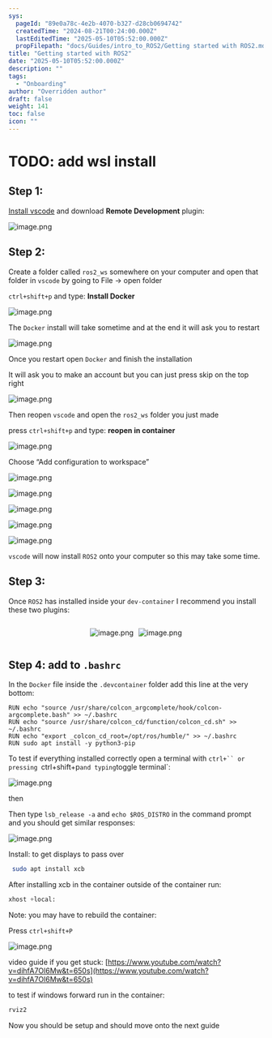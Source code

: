 ```yaml
---
sys:
  pageId: "89e0a78c-4e2b-4070-b327-d28cb0694742"
  createdTime: "2024-08-21T00:24:00.000Z"
  lastEditedTime: "2025-05-10T05:52:00.000Z"
  propFilepath: "docs/Guides/intro_to_ROS2/Getting started with ROS2.md"
title: "Getting started with ROS2"
date: "2025-05-10T05:52:00.000Z"
description: ""
tags:
  - "Onboarding"
author: "Overridden author"
draft: false
weight: 141
toc: false
icon: ""
---
```


# TODO: add wsl install

## Step 1:

[Install vscode](https://code.visualstudio.com/download) and download **Remote Development** plugin:

![image.png](https://prod-files-secure.s3.us-west-2.amazonaws.com/d518164a-d88e-44d1-a4ee-3adb3bd8bce0/efb52993-1881-4a40-b95e-6f020334f022/image.png?X-Amz-Algorithm=AWS4-HMAC-SHA256&X-Amz-Content-Sha256=UNSIGNED-PAYLOAD&X-Amz-Credential=ASIAZI2LB466SGEAB3UM%2F20250715%2Fus-west-2%2Fs3%2Faws4_request&X-Amz-Date=20250715T051537Z&X-Amz-Expires=3600&X-Amz-Security-Token=IQoJb3JpZ2luX2VjECQaCXVzLXdlc3QtMiJGMEQCICuuNjEcR4AO29tRFzDJ%2BByYUCX6MAeA70TYFiEPrBWoAiBPbrg3wbdXqxhoqvZYy2xz0v7Fd0rxb4kPt6peMtsIrSr%2FAwg9EAAaDDYzNzQyMzE4MzgwNSIMdeHMkpGmVKVUCn1DKtwD8ngviXrLLP%2BGR1sQlRkN2gf2Ml322u4aD7iynhfXY5IgGY24fv1D4q2sGOgyjjBVZXRAoNYvePfWkxEvMiUs8qvoLVlOg892CxSCO%2BIH5wqkpGJtvJdNnApMojNcxEVDHYyqNXaGuR%2Fna9JQqlENuf0PUsJ%2BC6BbfQyvtCEjnVwNqQHuI1nnJhXNdVEMxSxPPq3ALRMgb6AJwjWyy9nG0q61%2Bc6cbVlT7B%2BVIkA6JJY8eCH9m09l5Tj9Pp98SOy8A92EYjVzE5o2So8JdjTXXwnS9rmuk0cfBhByyWcnQAg4ZFBxJ73h9Ahj9pjmsxzbsSpcbACzWVOkGqD8I0cU6wiBp0wi59SJNDU4imi2zff7WpQqZ%2F9GTH2oFtckwI5pNCHcrvRjWXwjyXOrFv57A%2F%2FbJPsJ7VbAjCeJVO%2FU3ZeT5%2BsBHbCT%2B77sYvBQc%2BuJavNzj69n3%2FsDnDiZ9P%2FvPQ3P6aCcaDfVKo56Qr4q1cTrlBORqYIbnqYxCUffzo0isED4IZe2HvTUUcMHhPls%2BSU9weOp1%2BEXTq8qGFHYMeUChxgcRd10NAPIY5DzKaefgNidC0hhc8OSm5taOW51w3Ye7oTgM1NMT6JTBpsvSJAOzXDg%2FlJVsr99nLkw5KrXwwY6pgGih%2BusWvYb1xg89YC9yoluQPVPDmDMGrB64jcLRI3BWG6esxFAXcwmUHD7ijs7NN8NHF87A6IUlnCOaxzGmQZ75x0wmpvy6ZkcTsTtumvScxKLt8YdJdFsaqjfCfwh9Nq4XUZN3o6PaOn4lRsESsVBYgDsFJSeDz0VFW%2Fe3X99cfWWv0D8Bgub%2B33gX0iF5902JXVMyXriZcS5Z0TkI2R5x5sj%2BLOY&X-Amz-Signature=a0725034752c3d7580131e17a4f3407e3b63a9c1358b3867ee1b012c381881f1&X-Amz-SignedHeaders=host&x-amz-checksum-mode=ENABLED&x-id=GetObject)

## Step 2:

Create a folder called `ros2_ws` somewhere on your computer and open that folder in `vscode` by going to File → open folder 

`ctrl+shift+p` and type: **Install Docker**

![image.png](https://prod-files-secure.s3.us-west-2.amazonaws.com/d518164a-d88e-44d1-a4ee-3adb3bd8bce0/2269dc0e-1cd5-47ff-bceb-c04ad9b2eab0/image.png?X-Amz-Algorithm=AWS4-HMAC-SHA256&X-Amz-Content-Sha256=UNSIGNED-PAYLOAD&X-Amz-Credential=ASIAZI2LB466SGEAB3UM%2F20250715%2Fus-west-2%2Fs3%2Faws4_request&X-Amz-Date=20250715T051537Z&X-Amz-Expires=3600&X-Amz-Security-Token=IQoJb3JpZ2luX2VjECQaCXVzLXdlc3QtMiJGMEQCICuuNjEcR4AO29tRFzDJ%2BByYUCX6MAeA70TYFiEPrBWoAiBPbrg3wbdXqxhoqvZYy2xz0v7Fd0rxb4kPt6peMtsIrSr%2FAwg9EAAaDDYzNzQyMzE4MzgwNSIMdeHMkpGmVKVUCn1DKtwD8ngviXrLLP%2BGR1sQlRkN2gf2Ml322u4aD7iynhfXY5IgGY24fv1D4q2sGOgyjjBVZXRAoNYvePfWkxEvMiUs8qvoLVlOg892CxSCO%2BIH5wqkpGJtvJdNnApMojNcxEVDHYyqNXaGuR%2Fna9JQqlENuf0PUsJ%2BC6BbfQyvtCEjnVwNqQHuI1nnJhXNdVEMxSxPPq3ALRMgb6AJwjWyy9nG0q61%2Bc6cbVlT7B%2BVIkA6JJY8eCH9m09l5Tj9Pp98SOy8A92EYjVzE5o2So8JdjTXXwnS9rmuk0cfBhByyWcnQAg4ZFBxJ73h9Ahj9pjmsxzbsSpcbACzWVOkGqD8I0cU6wiBp0wi59SJNDU4imi2zff7WpQqZ%2F9GTH2oFtckwI5pNCHcrvRjWXwjyXOrFv57A%2F%2FbJPsJ7VbAjCeJVO%2FU3ZeT5%2BsBHbCT%2B77sYvBQc%2BuJavNzj69n3%2FsDnDiZ9P%2FvPQ3P6aCcaDfVKo56Qr4q1cTrlBORqYIbnqYxCUffzo0isED4IZe2HvTUUcMHhPls%2BSU9weOp1%2BEXTq8qGFHYMeUChxgcRd10NAPIY5DzKaefgNidC0hhc8OSm5taOW51w3Ye7oTgM1NMT6JTBpsvSJAOzXDg%2FlJVsr99nLkw5KrXwwY6pgGih%2BusWvYb1xg89YC9yoluQPVPDmDMGrB64jcLRI3BWG6esxFAXcwmUHD7ijs7NN8NHF87A6IUlnCOaxzGmQZ75x0wmpvy6ZkcTsTtumvScxKLt8YdJdFsaqjfCfwh9Nq4XUZN3o6PaOn4lRsESsVBYgDsFJSeDz0VFW%2Fe3X99cfWWv0D8Bgub%2B33gX0iF5902JXVMyXriZcS5Z0TkI2R5x5sj%2BLOY&X-Amz-Signature=6357486d3c816e3d1b4490c5af8cf1e734df4793cad49a59a288ce9efc17e750&X-Amz-SignedHeaders=host&x-amz-checksum-mode=ENABLED&x-id=GetObject)

The `Docker` install will take sometime and at the end it will ask you to restart

![image.png](https://prod-files-secure.s3.us-west-2.amazonaws.com/d518164a-d88e-44d1-a4ee-3adb3bd8bce0/ed233f78-be33-4b1f-b89c-9c346c0e961e/image.png?X-Amz-Algorithm=AWS4-HMAC-SHA256&X-Amz-Content-Sha256=UNSIGNED-PAYLOAD&X-Amz-Credential=ASIAZI2LB466SGEAB3UM%2F20250715%2Fus-west-2%2Fs3%2Faws4_request&X-Amz-Date=20250715T051537Z&X-Amz-Expires=3600&X-Amz-Security-Token=IQoJb3JpZ2luX2VjECQaCXVzLXdlc3QtMiJGMEQCICuuNjEcR4AO29tRFzDJ%2BByYUCX6MAeA70TYFiEPrBWoAiBPbrg3wbdXqxhoqvZYy2xz0v7Fd0rxb4kPt6peMtsIrSr%2FAwg9EAAaDDYzNzQyMzE4MzgwNSIMdeHMkpGmVKVUCn1DKtwD8ngviXrLLP%2BGR1sQlRkN2gf2Ml322u4aD7iynhfXY5IgGY24fv1D4q2sGOgyjjBVZXRAoNYvePfWkxEvMiUs8qvoLVlOg892CxSCO%2BIH5wqkpGJtvJdNnApMojNcxEVDHYyqNXaGuR%2Fna9JQqlENuf0PUsJ%2BC6BbfQyvtCEjnVwNqQHuI1nnJhXNdVEMxSxPPq3ALRMgb6AJwjWyy9nG0q61%2Bc6cbVlT7B%2BVIkA6JJY8eCH9m09l5Tj9Pp98SOy8A92EYjVzE5o2So8JdjTXXwnS9rmuk0cfBhByyWcnQAg4ZFBxJ73h9Ahj9pjmsxzbsSpcbACzWVOkGqD8I0cU6wiBp0wi59SJNDU4imi2zff7WpQqZ%2F9GTH2oFtckwI5pNCHcrvRjWXwjyXOrFv57A%2F%2FbJPsJ7VbAjCeJVO%2FU3ZeT5%2BsBHbCT%2B77sYvBQc%2BuJavNzj69n3%2FsDnDiZ9P%2FvPQ3P6aCcaDfVKo56Qr4q1cTrlBORqYIbnqYxCUffzo0isED4IZe2HvTUUcMHhPls%2BSU9weOp1%2BEXTq8qGFHYMeUChxgcRd10NAPIY5DzKaefgNidC0hhc8OSm5taOW51w3Ye7oTgM1NMT6JTBpsvSJAOzXDg%2FlJVsr99nLkw5KrXwwY6pgGih%2BusWvYb1xg89YC9yoluQPVPDmDMGrB64jcLRI3BWG6esxFAXcwmUHD7ijs7NN8NHF87A6IUlnCOaxzGmQZ75x0wmpvy6ZkcTsTtumvScxKLt8YdJdFsaqjfCfwh9Nq4XUZN3o6PaOn4lRsESsVBYgDsFJSeDz0VFW%2Fe3X99cfWWv0D8Bgub%2B33gX0iF5902JXVMyXriZcS5Z0TkI2R5x5sj%2BLOY&X-Amz-Signature=52dccf2b25fe5446d874dde67887475e23f4f60e313943d43f10b36e85a4857e&X-Amz-SignedHeaders=host&x-amz-checksum-mode=ENABLED&x-id=GetObject)

Once you restart open `Docker` and finish the installation

It will ask you to make an account but you can just press skip on the top right

![image.png](https://prod-files-secure.s3.us-west-2.amazonaws.com/d518164a-d88e-44d1-a4ee-3adb3bd8bce0/21010ad9-1659-4fd9-9f59-9932a09b2a3d/image.png?X-Amz-Algorithm=AWS4-HMAC-SHA256&X-Amz-Content-Sha256=UNSIGNED-PAYLOAD&X-Amz-Credential=ASIAZI2LB466SGEAB3UM%2F20250715%2Fus-west-2%2Fs3%2Faws4_request&X-Amz-Date=20250715T051537Z&X-Amz-Expires=3600&X-Amz-Security-Token=IQoJb3JpZ2luX2VjECQaCXVzLXdlc3QtMiJGMEQCICuuNjEcR4AO29tRFzDJ%2BByYUCX6MAeA70TYFiEPrBWoAiBPbrg3wbdXqxhoqvZYy2xz0v7Fd0rxb4kPt6peMtsIrSr%2FAwg9EAAaDDYzNzQyMzE4MzgwNSIMdeHMkpGmVKVUCn1DKtwD8ngviXrLLP%2BGR1sQlRkN2gf2Ml322u4aD7iynhfXY5IgGY24fv1D4q2sGOgyjjBVZXRAoNYvePfWkxEvMiUs8qvoLVlOg892CxSCO%2BIH5wqkpGJtvJdNnApMojNcxEVDHYyqNXaGuR%2Fna9JQqlENuf0PUsJ%2BC6BbfQyvtCEjnVwNqQHuI1nnJhXNdVEMxSxPPq3ALRMgb6AJwjWyy9nG0q61%2Bc6cbVlT7B%2BVIkA6JJY8eCH9m09l5Tj9Pp98SOy8A92EYjVzE5o2So8JdjTXXwnS9rmuk0cfBhByyWcnQAg4ZFBxJ73h9Ahj9pjmsxzbsSpcbACzWVOkGqD8I0cU6wiBp0wi59SJNDU4imi2zff7WpQqZ%2F9GTH2oFtckwI5pNCHcrvRjWXwjyXOrFv57A%2F%2FbJPsJ7VbAjCeJVO%2FU3ZeT5%2BsBHbCT%2B77sYvBQc%2BuJavNzj69n3%2FsDnDiZ9P%2FvPQ3P6aCcaDfVKo56Qr4q1cTrlBORqYIbnqYxCUffzo0isED4IZe2HvTUUcMHhPls%2BSU9weOp1%2BEXTq8qGFHYMeUChxgcRd10NAPIY5DzKaefgNidC0hhc8OSm5taOW51w3Ye7oTgM1NMT6JTBpsvSJAOzXDg%2FlJVsr99nLkw5KrXwwY6pgGih%2BusWvYb1xg89YC9yoluQPVPDmDMGrB64jcLRI3BWG6esxFAXcwmUHD7ijs7NN8NHF87A6IUlnCOaxzGmQZ75x0wmpvy6ZkcTsTtumvScxKLt8YdJdFsaqjfCfwh9Nq4XUZN3o6PaOn4lRsESsVBYgDsFJSeDz0VFW%2Fe3X99cfWWv0D8Bgub%2B33gX0iF5902JXVMyXriZcS5Z0TkI2R5x5sj%2BLOY&X-Amz-Signature=1a96f8a2a0ee8a5a6ef4f68c7c2714d7c5cf899c4eedece26aa553dc20cdc0e5&X-Amz-SignedHeaders=host&x-amz-checksum-mode=ENABLED&x-id=GetObject)

Then reopen `vscode` and open the `ros2_ws` folder you just made

press `ctrl+shift+p` and type: **reopen in container**

![image.png](https://prod-files-secure.s3.us-west-2.amazonaws.com/d518164a-d88e-44d1-a4ee-3adb3bd8bce0/4e93b8c2-41ad-488c-8095-c74205196118/image.png?X-Amz-Algorithm=AWS4-HMAC-SHA256&X-Amz-Content-Sha256=UNSIGNED-PAYLOAD&X-Amz-Credential=ASIAZI2LB466SGEAB3UM%2F20250715%2Fus-west-2%2Fs3%2Faws4_request&X-Amz-Date=20250715T051537Z&X-Amz-Expires=3600&X-Amz-Security-Token=IQoJb3JpZ2luX2VjECQaCXVzLXdlc3QtMiJGMEQCICuuNjEcR4AO29tRFzDJ%2BByYUCX6MAeA70TYFiEPrBWoAiBPbrg3wbdXqxhoqvZYy2xz0v7Fd0rxb4kPt6peMtsIrSr%2FAwg9EAAaDDYzNzQyMzE4MzgwNSIMdeHMkpGmVKVUCn1DKtwD8ngviXrLLP%2BGR1sQlRkN2gf2Ml322u4aD7iynhfXY5IgGY24fv1D4q2sGOgyjjBVZXRAoNYvePfWkxEvMiUs8qvoLVlOg892CxSCO%2BIH5wqkpGJtvJdNnApMojNcxEVDHYyqNXaGuR%2Fna9JQqlENuf0PUsJ%2BC6BbfQyvtCEjnVwNqQHuI1nnJhXNdVEMxSxPPq3ALRMgb6AJwjWyy9nG0q61%2Bc6cbVlT7B%2BVIkA6JJY8eCH9m09l5Tj9Pp98SOy8A92EYjVzE5o2So8JdjTXXwnS9rmuk0cfBhByyWcnQAg4ZFBxJ73h9Ahj9pjmsxzbsSpcbACzWVOkGqD8I0cU6wiBp0wi59SJNDU4imi2zff7WpQqZ%2F9GTH2oFtckwI5pNCHcrvRjWXwjyXOrFv57A%2F%2FbJPsJ7VbAjCeJVO%2FU3ZeT5%2BsBHbCT%2B77sYvBQc%2BuJavNzj69n3%2FsDnDiZ9P%2FvPQ3P6aCcaDfVKo56Qr4q1cTrlBORqYIbnqYxCUffzo0isED4IZe2HvTUUcMHhPls%2BSU9weOp1%2BEXTq8qGFHYMeUChxgcRd10NAPIY5DzKaefgNidC0hhc8OSm5taOW51w3Ye7oTgM1NMT6JTBpsvSJAOzXDg%2FlJVsr99nLkw5KrXwwY6pgGih%2BusWvYb1xg89YC9yoluQPVPDmDMGrB64jcLRI3BWG6esxFAXcwmUHD7ijs7NN8NHF87A6IUlnCOaxzGmQZ75x0wmpvy6ZkcTsTtumvScxKLt8YdJdFsaqjfCfwh9Nq4XUZN3o6PaOn4lRsESsVBYgDsFJSeDz0VFW%2Fe3X99cfWWv0D8Bgub%2B33gX0iF5902JXVMyXriZcS5Z0TkI2R5x5sj%2BLOY&X-Amz-Signature=00cb98a17c1bae2a6d8ed791f09b364dd6bb21ab9ca21f1d60ed1256a8bf09ef&X-Amz-SignedHeaders=host&x-amz-checksum-mode=ENABLED&x-id=GetObject)

Choose “Add configuration to workspace”

![image.png](https://prod-files-secure.s3.us-west-2.amazonaws.com/d518164a-d88e-44d1-a4ee-3adb3bd8bce0/9560b282-5060-4989-ba37-97e7b2c22476/image.png?X-Amz-Algorithm=AWS4-HMAC-SHA256&X-Amz-Content-Sha256=UNSIGNED-PAYLOAD&X-Amz-Credential=ASIAZI2LB466SGEAB3UM%2F20250715%2Fus-west-2%2Fs3%2Faws4_request&X-Amz-Date=20250715T051537Z&X-Amz-Expires=3600&X-Amz-Security-Token=IQoJb3JpZ2luX2VjECQaCXVzLXdlc3QtMiJGMEQCICuuNjEcR4AO29tRFzDJ%2BByYUCX6MAeA70TYFiEPrBWoAiBPbrg3wbdXqxhoqvZYy2xz0v7Fd0rxb4kPt6peMtsIrSr%2FAwg9EAAaDDYzNzQyMzE4MzgwNSIMdeHMkpGmVKVUCn1DKtwD8ngviXrLLP%2BGR1sQlRkN2gf2Ml322u4aD7iynhfXY5IgGY24fv1D4q2sGOgyjjBVZXRAoNYvePfWkxEvMiUs8qvoLVlOg892CxSCO%2BIH5wqkpGJtvJdNnApMojNcxEVDHYyqNXaGuR%2Fna9JQqlENuf0PUsJ%2BC6BbfQyvtCEjnVwNqQHuI1nnJhXNdVEMxSxPPq3ALRMgb6AJwjWyy9nG0q61%2Bc6cbVlT7B%2BVIkA6JJY8eCH9m09l5Tj9Pp98SOy8A92EYjVzE5o2So8JdjTXXwnS9rmuk0cfBhByyWcnQAg4ZFBxJ73h9Ahj9pjmsxzbsSpcbACzWVOkGqD8I0cU6wiBp0wi59SJNDU4imi2zff7WpQqZ%2F9GTH2oFtckwI5pNCHcrvRjWXwjyXOrFv57A%2F%2FbJPsJ7VbAjCeJVO%2FU3ZeT5%2BsBHbCT%2B77sYvBQc%2BuJavNzj69n3%2FsDnDiZ9P%2FvPQ3P6aCcaDfVKo56Qr4q1cTrlBORqYIbnqYxCUffzo0isED4IZe2HvTUUcMHhPls%2BSU9weOp1%2BEXTq8qGFHYMeUChxgcRd10NAPIY5DzKaefgNidC0hhc8OSm5taOW51w3Ye7oTgM1NMT6JTBpsvSJAOzXDg%2FlJVsr99nLkw5KrXwwY6pgGih%2BusWvYb1xg89YC9yoluQPVPDmDMGrB64jcLRI3BWG6esxFAXcwmUHD7ijs7NN8NHF87A6IUlnCOaxzGmQZ75x0wmpvy6ZkcTsTtumvScxKLt8YdJdFsaqjfCfwh9Nq4XUZN3o6PaOn4lRsESsVBYgDsFJSeDz0VFW%2Fe3X99cfWWv0D8Bgub%2B33gX0iF5902JXVMyXriZcS5Z0TkI2R5x5sj%2BLOY&X-Amz-Signature=d13f9f3872d390a5d39923b9cbff1f94eb90a188544fe470ef6a061ce6e7d655&X-Amz-SignedHeaders=host&x-amz-checksum-mode=ENABLED&x-id=GetObject)

![image.png](https://prod-files-secure.s3.us-west-2.amazonaws.com/d518164a-d88e-44d1-a4ee-3adb3bd8bce0/2ee63f81-886b-48e8-a553-dc6e5eac99e4/image.png?X-Amz-Algorithm=AWS4-HMAC-SHA256&X-Amz-Content-Sha256=UNSIGNED-PAYLOAD&X-Amz-Credential=ASIAZI2LB466SGEAB3UM%2F20250715%2Fus-west-2%2Fs3%2Faws4_request&X-Amz-Date=20250715T051537Z&X-Amz-Expires=3600&X-Amz-Security-Token=IQoJb3JpZ2luX2VjECQaCXVzLXdlc3QtMiJGMEQCICuuNjEcR4AO29tRFzDJ%2BByYUCX6MAeA70TYFiEPrBWoAiBPbrg3wbdXqxhoqvZYy2xz0v7Fd0rxb4kPt6peMtsIrSr%2FAwg9EAAaDDYzNzQyMzE4MzgwNSIMdeHMkpGmVKVUCn1DKtwD8ngviXrLLP%2BGR1sQlRkN2gf2Ml322u4aD7iynhfXY5IgGY24fv1D4q2sGOgyjjBVZXRAoNYvePfWkxEvMiUs8qvoLVlOg892CxSCO%2BIH5wqkpGJtvJdNnApMojNcxEVDHYyqNXaGuR%2Fna9JQqlENuf0PUsJ%2BC6BbfQyvtCEjnVwNqQHuI1nnJhXNdVEMxSxPPq3ALRMgb6AJwjWyy9nG0q61%2Bc6cbVlT7B%2BVIkA6JJY8eCH9m09l5Tj9Pp98SOy8A92EYjVzE5o2So8JdjTXXwnS9rmuk0cfBhByyWcnQAg4ZFBxJ73h9Ahj9pjmsxzbsSpcbACzWVOkGqD8I0cU6wiBp0wi59SJNDU4imi2zff7WpQqZ%2F9GTH2oFtckwI5pNCHcrvRjWXwjyXOrFv57A%2F%2FbJPsJ7VbAjCeJVO%2FU3ZeT5%2BsBHbCT%2B77sYvBQc%2BuJavNzj69n3%2FsDnDiZ9P%2FvPQ3P6aCcaDfVKo56Qr4q1cTrlBORqYIbnqYxCUffzo0isED4IZe2HvTUUcMHhPls%2BSU9weOp1%2BEXTq8qGFHYMeUChxgcRd10NAPIY5DzKaefgNidC0hhc8OSm5taOW51w3Ye7oTgM1NMT6JTBpsvSJAOzXDg%2FlJVsr99nLkw5KrXwwY6pgGih%2BusWvYb1xg89YC9yoluQPVPDmDMGrB64jcLRI3BWG6esxFAXcwmUHD7ijs7NN8NHF87A6IUlnCOaxzGmQZ75x0wmpvy6ZkcTsTtumvScxKLt8YdJdFsaqjfCfwh9Nq4XUZN3o6PaOn4lRsESsVBYgDsFJSeDz0VFW%2Fe3X99cfWWv0D8Bgub%2B33gX0iF5902JXVMyXriZcS5Z0TkI2R5x5sj%2BLOY&X-Amz-Signature=263767e4e7e28bb4822a3db3157476e492f237c6a5bf8daa20883ee204d6053f&X-Amz-SignedHeaders=host&x-amz-checksum-mode=ENABLED&x-id=GetObject)

![image.png](https://prod-files-secure.s3.us-west-2.amazonaws.com/d518164a-d88e-44d1-a4ee-3adb3bd8bce0/ae1580b2-b048-407e-aed9-b584224a7a04/image.png?X-Amz-Algorithm=AWS4-HMAC-SHA256&X-Amz-Content-Sha256=UNSIGNED-PAYLOAD&X-Amz-Credential=ASIAZI2LB466SGEAB3UM%2F20250715%2Fus-west-2%2Fs3%2Faws4_request&X-Amz-Date=20250715T051537Z&X-Amz-Expires=3600&X-Amz-Security-Token=IQoJb3JpZ2luX2VjECQaCXVzLXdlc3QtMiJGMEQCICuuNjEcR4AO29tRFzDJ%2BByYUCX6MAeA70TYFiEPrBWoAiBPbrg3wbdXqxhoqvZYy2xz0v7Fd0rxb4kPt6peMtsIrSr%2FAwg9EAAaDDYzNzQyMzE4MzgwNSIMdeHMkpGmVKVUCn1DKtwD8ngviXrLLP%2BGR1sQlRkN2gf2Ml322u4aD7iynhfXY5IgGY24fv1D4q2sGOgyjjBVZXRAoNYvePfWkxEvMiUs8qvoLVlOg892CxSCO%2BIH5wqkpGJtvJdNnApMojNcxEVDHYyqNXaGuR%2Fna9JQqlENuf0PUsJ%2BC6BbfQyvtCEjnVwNqQHuI1nnJhXNdVEMxSxPPq3ALRMgb6AJwjWyy9nG0q61%2Bc6cbVlT7B%2BVIkA6JJY8eCH9m09l5Tj9Pp98SOy8A92EYjVzE5o2So8JdjTXXwnS9rmuk0cfBhByyWcnQAg4ZFBxJ73h9Ahj9pjmsxzbsSpcbACzWVOkGqD8I0cU6wiBp0wi59SJNDU4imi2zff7WpQqZ%2F9GTH2oFtckwI5pNCHcrvRjWXwjyXOrFv57A%2F%2FbJPsJ7VbAjCeJVO%2FU3ZeT5%2BsBHbCT%2B77sYvBQc%2BuJavNzj69n3%2FsDnDiZ9P%2FvPQ3P6aCcaDfVKo56Qr4q1cTrlBORqYIbnqYxCUffzo0isED4IZe2HvTUUcMHhPls%2BSU9weOp1%2BEXTq8qGFHYMeUChxgcRd10NAPIY5DzKaefgNidC0hhc8OSm5taOW51w3Ye7oTgM1NMT6JTBpsvSJAOzXDg%2FlJVsr99nLkw5KrXwwY6pgGih%2BusWvYb1xg89YC9yoluQPVPDmDMGrB64jcLRI3BWG6esxFAXcwmUHD7ijs7NN8NHF87A6IUlnCOaxzGmQZ75x0wmpvy6ZkcTsTtumvScxKLt8YdJdFsaqjfCfwh9Nq4XUZN3o6PaOn4lRsESsVBYgDsFJSeDz0VFW%2Fe3X99cfWWv0D8Bgub%2B33gX0iF5902JXVMyXriZcS5Z0TkI2R5x5sj%2BLOY&X-Amz-Signature=8a789d7f307925825a80f1083ffa9ceaf87e9105a5d5c16863b5171dd37c76fe&X-Amz-SignedHeaders=host&x-amz-checksum-mode=ENABLED&x-id=GetObject)

![image.png](https://prod-files-secure.s3.us-west-2.amazonaws.com/d518164a-d88e-44d1-a4ee-3adb3bd8bce0/53255b28-f75e-430f-b9e3-c0ac8577e42b/image.png?X-Amz-Algorithm=AWS4-HMAC-SHA256&X-Amz-Content-Sha256=UNSIGNED-PAYLOAD&X-Amz-Credential=ASIAZI2LB466SGEAB3UM%2F20250715%2Fus-west-2%2Fs3%2Faws4_request&X-Amz-Date=20250715T051537Z&X-Amz-Expires=3600&X-Amz-Security-Token=IQoJb3JpZ2luX2VjECQaCXVzLXdlc3QtMiJGMEQCICuuNjEcR4AO29tRFzDJ%2BByYUCX6MAeA70TYFiEPrBWoAiBPbrg3wbdXqxhoqvZYy2xz0v7Fd0rxb4kPt6peMtsIrSr%2FAwg9EAAaDDYzNzQyMzE4MzgwNSIMdeHMkpGmVKVUCn1DKtwD8ngviXrLLP%2BGR1sQlRkN2gf2Ml322u4aD7iynhfXY5IgGY24fv1D4q2sGOgyjjBVZXRAoNYvePfWkxEvMiUs8qvoLVlOg892CxSCO%2BIH5wqkpGJtvJdNnApMojNcxEVDHYyqNXaGuR%2Fna9JQqlENuf0PUsJ%2BC6BbfQyvtCEjnVwNqQHuI1nnJhXNdVEMxSxPPq3ALRMgb6AJwjWyy9nG0q61%2Bc6cbVlT7B%2BVIkA6JJY8eCH9m09l5Tj9Pp98SOy8A92EYjVzE5o2So8JdjTXXwnS9rmuk0cfBhByyWcnQAg4ZFBxJ73h9Ahj9pjmsxzbsSpcbACzWVOkGqD8I0cU6wiBp0wi59SJNDU4imi2zff7WpQqZ%2F9GTH2oFtckwI5pNCHcrvRjWXwjyXOrFv57A%2F%2FbJPsJ7VbAjCeJVO%2FU3ZeT5%2BsBHbCT%2B77sYvBQc%2BuJavNzj69n3%2FsDnDiZ9P%2FvPQ3P6aCcaDfVKo56Qr4q1cTrlBORqYIbnqYxCUffzo0isED4IZe2HvTUUcMHhPls%2BSU9weOp1%2BEXTq8qGFHYMeUChxgcRd10NAPIY5DzKaefgNidC0hhc8OSm5taOW51w3Ye7oTgM1NMT6JTBpsvSJAOzXDg%2FlJVsr99nLkw5KrXwwY6pgGih%2BusWvYb1xg89YC9yoluQPVPDmDMGrB64jcLRI3BWG6esxFAXcwmUHD7ijs7NN8NHF87A6IUlnCOaxzGmQZ75x0wmpvy6ZkcTsTtumvScxKLt8YdJdFsaqjfCfwh9Nq4XUZN3o6PaOn4lRsESsVBYgDsFJSeDz0VFW%2Fe3X99cfWWv0D8Bgub%2B33gX0iF5902JXVMyXriZcS5Z0TkI2R5x5sj%2BLOY&X-Amz-Signature=947e363258c8bfc2b1d1e515bbee66edbebfa15cf960dc1fc2d62473d965611a&X-Amz-SignedHeaders=host&x-amz-checksum-mode=ENABLED&x-id=GetObject)

![image.png](https://prod-files-secure.s3.us-west-2.amazonaws.com/d518164a-d88e-44d1-a4ee-3adb3bd8bce0/7c562767-5af9-4ffb-97d1-327bcdf4ee00/image.png?X-Amz-Algorithm=AWS4-HMAC-SHA256&X-Amz-Content-Sha256=UNSIGNED-PAYLOAD&X-Amz-Credential=ASIAZI2LB466SGEAB3UM%2F20250715%2Fus-west-2%2Fs3%2Faws4_request&X-Amz-Date=20250715T051537Z&X-Amz-Expires=3600&X-Amz-Security-Token=IQoJb3JpZ2luX2VjECQaCXVzLXdlc3QtMiJGMEQCICuuNjEcR4AO29tRFzDJ%2BByYUCX6MAeA70TYFiEPrBWoAiBPbrg3wbdXqxhoqvZYy2xz0v7Fd0rxb4kPt6peMtsIrSr%2FAwg9EAAaDDYzNzQyMzE4MzgwNSIMdeHMkpGmVKVUCn1DKtwD8ngviXrLLP%2BGR1sQlRkN2gf2Ml322u4aD7iynhfXY5IgGY24fv1D4q2sGOgyjjBVZXRAoNYvePfWkxEvMiUs8qvoLVlOg892CxSCO%2BIH5wqkpGJtvJdNnApMojNcxEVDHYyqNXaGuR%2Fna9JQqlENuf0PUsJ%2BC6BbfQyvtCEjnVwNqQHuI1nnJhXNdVEMxSxPPq3ALRMgb6AJwjWyy9nG0q61%2Bc6cbVlT7B%2BVIkA6JJY8eCH9m09l5Tj9Pp98SOy8A92EYjVzE5o2So8JdjTXXwnS9rmuk0cfBhByyWcnQAg4ZFBxJ73h9Ahj9pjmsxzbsSpcbACzWVOkGqD8I0cU6wiBp0wi59SJNDU4imi2zff7WpQqZ%2F9GTH2oFtckwI5pNCHcrvRjWXwjyXOrFv57A%2F%2FbJPsJ7VbAjCeJVO%2FU3ZeT5%2BsBHbCT%2B77sYvBQc%2BuJavNzj69n3%2FsDnDiZ9P%2FvPQ3P6aCcaDfVKo56Qr4q1cTrlBORqYIbnqYxCUffzo0isED4IZe2HvTUUcMHhPls%2BSU9weOp1%2BEXTq8qGFHYMeUChxgcRd10NAPIY5DzKaefgNidC0hhc8OSm5taOW51w3Ye7oTgM1NMT6JTBpsvSJAOzXDg%2FlJVsr99nLkw5KrXwwY6pgGih%2BusWvYb1xg89YC9yoluQPVPDmDMGrB64jcLRI3BWG6esxFAXcwmUHD7ijs7NN8NHF87A6IUlnCOaxzGmQZ75x0wmpvy6ZkcTsTtumvScxKLt8YdJdFsaqjfCfwh9Nq4XUZN3o6PaOn4lRsESsVBYgDsFJSeDz0VFW%2Fe3X99cfWWv0D8Bgub%2B33gX0iF5902JXVMyXriZcS5Z0TkI2R5x5sj%2BLOY&X-Amz-Signature=e778d43b7fbbd9bb7a8bb7eda8d41b1d0304a775e495acdd0e16a33b5d19da7b&X-Amz-SignedHeaders=host&x-amz-checksum-mode=ENABLED&x-id=GetObject)

`vscode` will now install `ROS2` onto your computer so this may take some time.

## Step 3:

Once `ROS2` has installed inside your `dev-container` I recommend you install these two plugins:

<div style="display: flex;flex-direction: row; column-gap:10px; max-width: 630px;justify-content: center;">
<div>

![image.png](https://prod-files-secure.s3.us-west-2.amazonaws.com/d518164a-d88e-44d1-a4ee-3adb3bd8bce0/3fc3d550-5a54-4ba1-ba6b-faa01cdb7369/image.png?X-Amz-Algorithm=AWS4-HMAC-SHA256&X-Amz-Content-Sha256=UNSIGNED-PAYLOAD&X-Amz-Credential=ASIAZI2LB4662ZQQEFQS%2F20250715%2Fus-west-2%2Fs3%2Faws4_request&X-Amz-Date=20250715T051539Z&X-Amz-Expires=3600&X-Amz-Security-Token=IQoJb3JpZ2luX2VjECQaCXVzLXdlc3QtMiJGMEQCICGYLpeXcRohvHYts0Jz5qoN73HA2BFJJHkRf4ZlX6KsAiBeAEgyoKcbnyMmBdJ59ZUcvR8GYTRIXfh13mp0wZx7fCr%2FAwg9EAAaDDYzNzQyMzE4MzgwNSIMhQhBFTJRlCi%2F3RJEKtwD7MlfcCUn%2B%2BLiUAQ5uJ%2BkEnOl0ZKSbIiXQca53o084x7zwuPIr4ZYzANqdjxaNyrAnbBIgGiCLxwhGTH5ZjzVPS6rQziCfW43NCjPQT22BytCbo6HsrTAeS%2FbK3FTlIsghylmGJzIxkXZ2ucz4ccdx0fT2B6tQ0mPZ0YlvHxQycSu3Ggrw2R9gia1iXIvVGFY2zRXdYEK0M9lh0WJ7TnJotLcrXlx3vBNSjcrb%2BcK5ZbIvBvH6QnpPSuJDSgtb6J%2F6bDFEvG%2Bxr4s3ZLlniRTs7HUq2DY%2BzgV8WCXCbamkeMkQLYrwkoh2HmmBdieE%2B%2Btm62olVtpoCpZg6MKQEEozaGZD5XYG2b5%2BjGeCbbnVo7txdxaPJGMT5Wqh9dMjKFPavpJeOxerWkbSdfdX57d%2B79%2BkyvSheeOqvIFQo4JQKqvZCGKRVNWqJ%2F0HhOM6HmFm7ZJz2i4ytkFv2LXQs9h2S4SwXQVujmmQXJeztop%2B4DG%2FwyxRpibyAvoyFxM4W01KI0NjkMG57mWyaCwJNI0pQa4FMFGBQja56%2BMT9aht5ghvILgs7aVSlXZRtQFe%2Fmi1Ae%2FT%2BTQZAcRwcCdXNWTKMzDHZyrt4hHM16m1IF8t%2FYEmat2aOWCIB4LVrIw%2BanXwwY6pgG4hrqJ5x8ndJtds05I7WUF%2Bjmuky9RS9HwbDO7bcXT3EkX7FkTg3PMiBh3GSSwhZ5wRXDpelwAj9gjccrXtdyhW3lESAcGOFYQwdSJQSQ%2FNDEqUGwb3aRZEZkYvu3oUQ3lZ2mGNyYJGT8lhvYqXY%2F1EQrPGEcNHS9nxnvxWqPzR0yJzttN%2BeRiD9ntNxUv1oASLSXF6A2A8Y64F3UQRzhNoIZlFv3O&X-Amz-Signature=bd7e9d8b5190697b8fb8f6eedc28703dcb29b356b69922a192a3dab9345953e6&X-Amz-SignedHeaders=host&x-amz-checksum-mode=ENABLED&x-id=GetObject)

</div>
<div>

![image.png](https://prod-files-secure.s3.us-west-2.amazonaws.com/d518164a-d88e-44d1-a4ee-3adb3bd8bce0/d994cc66-13c2-4093-a5a3-f84cf4601a82/image.png?X-Amz-Algorithm=AWS4-HMAC-SHA256&X-Amz-Content-Sha256=UNSIGNED-PAYLOAD&X-Amz-Credential=ASIAZI2LB4663Z5Y26VI%2F20250715%2Fus-west-2%2Fs3%2Faws4_request&X-Amz-Date=20250715T051541Z&X-Amz-Expires=3600&X-Amz-Security-Token=IQoJb3JpZ2luX2VjECQaCXVzLXdlc3QtMiJHMEUCIB9JRZlGkF7x%2FSCLEbNx0PBTJedsU%2Budm%2BPKrvS1HU9nAiEAz%2F7mtFq5X%2Bo3Tw8TZaNcEXBt3CwBBargIYDTF8mVP8oq%2FwMIPRAAGgw2Mzc0MjMxODM4MDUiDOd3rPUM2D6%2BFdZ%2FpCrcA5VGwzYn7bhDmEcuFCEIZ57CSpcbk%2B%2FzwnweqVPzDMw%2FtVEPgovkVPVSbMa8Wvo0QaV3pvI0eVriSSw94QVk7VrSskumnaDpXIU7BSTmQcyMD88K3uGYvPzIM08rXhfsKJ0mu9RpnhoLx0n7ISj1%2FBB5Dla%2BSlwRSGO4oh9b8eqgSs8tLfPk3csuZk7XDy5ewI7zRRwnrdbL0GXNj%2FJKvb2HN3JSc6B2Ui1FyXmyClGU0474LQFGlAbAF5uMe4beClRf%2FYAyXIVCWP2lveDi8jdY6Zt8x1cbcRxYjFfcNt2Jf%2FhIZXgoFIva47gvdxWxs58RZaptPc7X9luD6T9R5ZAEgAKlKVAJB0me94gHu82SpnOEpp%2BQt874U3DrBF5vVKZWP1ru2%2FCkhwIbNvjcM%2BXxgz9OUnnp4B9ilM0FauEnEykt%2B9lkMUFt0OC0vMas0UvhIAVf%2BIUEJzqOAvUvtFhn9i2wxm%2FCQ2eYsZQ2emUSaS0EQFk0sBP6UuRYK0RD5SESFwpUmPrWchGM1JkUPiQIhJg7jX3jBLrMHy%2Fbr2U1VfqypthbE3fs5N%2FdckPZEJSe0%2FUJWnoFLzzCr8SoBsanWdChAiSq8SGN7GSiYGScn%2BGyddDqhiOC266VMP2p18MGOqUB1Tib%2BDj3pHzAOimx290k%2Bvr2bbHANByfn0Sbn3Atn4EXJtjVso4ZRi48u5omZki3xcKVrV6mO182a6yzC5urvNXk1qiFKH%2BhdRf42UKpnMxlfX%2Bsv8rqMxer6srGHlaiVKb0ZE4T5Rv9he1o4%2BGowyflJppvnpBaBUlcKufPs9wFtTxqYRPE8zOU%2FN0rcy4wan%2FgZY8LwxykLEjA%2Bo%2BW6E2h7kUN&X-Amz-Signature=8a48a33192d561fb4c8ca4a187ca16c3840a17ce125ef96842e6044c078650c2&X-Amz-SignedHeaders=host&x-amz-checksum-mode=ENABLED&x-id=GetObject)

</div>
</div>

## Step 4: add to `.bashrc`

In the `Docker` file inside the `.devcontainer` folder add this line at the very bottom: 

```docker
RUN echo "source /usr/share/colcon_argcomplete/hook/colcon-argcomplete.bash" >> ~/.bashrc
RUN echo "source /usr/share/colcon_cd/function/colcon_cd.sh" >> ~/.bashrc
RUN echo "export _colcon_cd_root=/opt/ros/humble/" >> ~/.bashrc
RUN sudo apt install -y python3-pip 
```

To test if everything installed correctly open a terminal with `ctrl+`` or pressing `ctrl+shift+p` and typing `toggle terminal`:

![image.png](https://prod-files-secure.s3.us-west-2.amazonaws.com/d518164a-d88e-44d1-a4ee-3adb3bd8bce0/6a4943d8-b04e-4c02-9a58-775f3384d1a5/image.png?X-Amz-Algorithm=AWS4-HMAC-SHA256&X-Amz-Content-Sha256=UNSIGNED-PAYLOAD&X-Amz-Credential=ASIAZI2LB466SGEAB3UM%2F20250715%2Fus-west-2%2Fs3%2Faws4_request&X-Amz-Date=20250715T051537Z&X-Amz-Expires=3600&X-Amz-Security-Token=IQoJb3JpZ2luX2VjECQaCXVzLXdlc3QtMiJGMEQCICuuNjEcR4AO29tRFzDJ%2BByYUCX6MAeA70TYFiEPrBWoAiBPbrg3wbdXqxhoqvZYy2xz0v7Fd0rxb4kPt6peMtsIrSr%2FAwg9EAAaDDYzNzQyMzE4MzgwNSIMdeHMkpGmVKVUCn1DKtwD8ngviXrLLP%2BGR1sQlRkN2gf2Ml322u4aD7iynhfXY5IgGY24fv1D4q2sGOgyjjBVZXRAoNYvePfWkxEvMiUs8qvoLVlOg892CxSCO%2BIH5wqkpGJtvJdNnApMojNcxEVDHYyqNXaGuR%2Fna9JQqlENuf0PUsJ%2BC6BbfQyvtCEjnVwNqQHuI1nnJhXNdVEMxSxPPq3ALRMgb6AJwjWyy9nG0q61%2Bc6cbVlT7B%2BVIkA6JJY8eCH9m09l5Tj9Pp98SOy8A92EYjVzE5o2So8JdjTXXwnS9rmuk0cfBhByyWcnQAg4ZFBxJ73h9Ahj9pjmsxzbsSpcbACzWVOkGqD8I0cU6wiBp0wi59SJNDU4imi2zff7WpQqZ%2F9GTH2oFtckwI5pNCHcrvRjWXwjyXOrFv57A%2F%2FbJPsJ7VbAjCeJVO%2FU3ZeT5%2BsBHbCT%2B77sYvBQc%2BuJavNzj69n3%2FsDnDiZ9P%2FvPQ3P6aCcaDfVKo56Qr4q1cTrlBORqYIbnqYxCUffzo0isED4IZe2HvTUUcMHhPls%2BSU9weOp1%2BEXTq8qGFHYMeUChxgcRd10NAPIY5DzKaefgNidC0hhc8OSm5taOW51w3Ye7oTgM1NMT6JTBpsvSJAOzXDg%2FlJVsr99nLkw5KrXwwY6pgGih%2BusWvYb1xg89YC9yoluQPVPDmDMGrB64jcLRI3BWG6esxFAXcwmUHD7ijs7NN8NHF87A6IUlnCOaxzGmQZ75x0wmpvy6ZkcTsTtumvScxKLt8YdJdFsaqjfCfwh9Nq4XUZN3o6PaOn4lRsESsVBYgDsFJSeDz0VFW%2Fe3X99cfWWv0D8Bgub%2B33gX0iF5902JXVMyXriZcS5Z0TkI2R5x5sj%2BLOY&X-Amz-Signature=ac8dd69a7faa501ae8ce2e0c63e3b7676e3440ffbedf44c6e61c8d3891913fd5&X-Amz-SignedHeaders=host&x-amz-checksum-mode=ENABLED&x-id=GetObject)

then 

Then type `lsb_release -a` and `echo $ROS_DISTRO` in the command prompt and you should get similar responses:

![image.png](https://prod-files-secure.s3.us-west-2.amazonaws.com/d518164a-d88e-44d1-a4ee-3adb3bd8bce0/3e635dec-a805-4e85-8b9e-d000e5b71a4e/image.png?X-Amz-Algorithm=AWS4-HMAC-SHA256&X-Amz-Content-Sha256=UNSIGNED-PAYLOAD&X-Amz-Credential=ASIAZI2LB466SGEAB3UM%2F20250715%2Fus-west-2%2Fs3%2Faws4_request&X-Amz-Date=20250715T051537Z&X-Amz-Expires=3600&X-Amz-Security-Token=IQoJb3JpZ2luX2VjECQaCXVzLXdlc3QtMiJGMEQCICuuNjEcR4AO29tRFzDJ%2BByYUCX6MAeA70TYFiEPrBWoAiBPbrg3wbdXqxhoqvZYy2xz0v7Fd0rxb4kPt6peMtsIrSr%2FAwg9EAAaDDYzNzQyMzE4MzgwNSIMdeHMkpGmVKVUCn1DKtwD8ngviXrLLP%2BGR1sQlRkN2gf2Ml322u4aD7iynhfXY5IgGY24fv1D4q2sGOgyjjBVZXRAoNYvePfWkxEvMiUs8qvoLVlOg892CxSCO%2BIH5wqkpGJtvJdNnApMojNcxEVDHYyqNXaGuR%2Fna9JQqlENuf0PUsJ%2BC6BbfQyvtCEjnVwNqQHuI1nnJhXNdVEMxSxPPq3ALRMgb6AJwjWyy9nG0q61%2Bc6cbVlT7B%2BVIkA6JJY8eCH9m09l5Tj9Pp98SOy8A92EYjVzE5o2So8JdjTXXwnS9rmuk0cfBhByyWcnQAg4ZFBxJ73h9Ahj9pjmsxzbsSpcbACzWVOkGqD8I0cU6wiBp0wi59SJNDU4imi2zff7WpQqZ%2F9GTH2oFtckwI5pNCHcrvRjWXwjyXOrFv57A%2F%2FbJPsJ7VbAjCeJVO%2FU3ZeT5%2BsBHbCT%2B77sYvBQc%2BuJavNzj69n3%2FsDnDiZ9P%2FvPQ3P6aCcaDfVKo56Qr4q1cTrlBORqYIbnqYxCUffzo0isED4IZe2HvTUUcMHhPls%2BSU9weOp1%2BEXTq8qGFHYMeUChxgcRd10NAPIY5DzKaefgNidC0hhc8OSm5taOW51w3Ye7oTgM1NMT6JTBpsvSJAOzXDg%2FlJVsr99nLkw5KrXwwY6pgGih%2BusWvYb1xg89YC9yoluQPVPDmDMGrB64jcLRI3BWG6esxFAXcwmUHD7ijs7NN8NHF87A6IUlnCOaxzGmQZ75x0wmpvy6ZkcTsTtumvScxKLt8YdJdFsaqjfCfwh9Nq4XUZN3o6PaOn4lRsESsVBYgDsFJSeDz0VFW%2Fe3X99cfWWv0D8Bgub%2B33gX0iF5902JXVMyXriZcS5Z0TkI2R5x5sj%2BLOY&X-Amz-Signature=fb14b3a84849d918f2476adf279bc29d55ae9ecad726acb63064e155cf3b3099&X-Amz-SignedHeaders=host&x-amz-checksum-mode=ENABLED&x-id=GetObject)

Install:  to get displays to pass over

```bash
 sudo apt install xcb
```

After installing xcb in the container outside of the container run:

```python
xhost +local:
```

Note: you may have to rebuild the container:

Press `ctrl+shift+P`

![image.png](https://prod-files-secure.s3.us-west-2.amazonaws.com/d518164a-d88e-44d1-a4ee-3adb3bd8bce0/6c2be660-2618-4c38-9c26-53554f7a0b7b/image.png?X-Amz-Algorithm=AWS4-HMAC-SHA256&X-Amz-Content-Sha256=UNSIGNED-PAYLOAD&X-Amz-Credential=ASIAZI2LB466SGEAB3UM%2F20250715%2Fus-west-2%2Fs3%2Faws4_request&X-Amz-Date=20250715T051537Z&X-Amz-Expires=3600&X-Amz-Security-Token=IQoJb3JpZ2luX2VjECQaCXVzLXdlc3QtMiJGMEQCICuuNjEcR4AO29tRFzDJ%2BByYUCX6MAeA70TYFiEPrBWoAiBPbrg3wbdXqxhoqvZYy2xz0v7Fd0rxb4kPt6peMtsIrSr%2FAwg9EAAaDDYzNzQyMzE4MzgwNSIMdeHMkpGmVKVUCn1DKtwD8ngviXrLLP%2BGR1sQlRkN2gf2Ml322u4aD7iynhfXY5IgGY24fv1D4q2sGOgyjjBVZXRAoNYvePfWkxEvMiUs8qvoLVlOg892CxSCO%2BIH5wqkpGJtvJdNnApMojNcxEVDHYyqNXaGuR%2Fna9JQqlENuf0PUsJ%2BC6BbfQyvtCEjnVwNqQHuI1nnJhXNdVEMxSxPPq3ALRMgb6AJwjWyy9nG0q61%2Bc6cbVlT7B%2BVIkA6JJY8eCH9m09l5Tj9Pp98SOy8A92EYjVzE5o2So8JdjTXXwnS9rmuk0cfBhByyWcnQAg4ZFBxJ73h9Ahj9pjmsxzbsSpcbACzWVOkGqD8I0cU6wiBp0wi59SJNDU4imi2zff7WpQqZ%2F9GTH2oFtckwI5pNCHcrvRjWXwjyXOrFv57A%2F%2FbJPsJ7VbAjCeJVO%2FU3ZeT5%2BsBHbCT%2B77sYvBQc%2BuJavNzj69n3%2FsDnDiZ9P%2FvPQ3P6aCcaDfVKo56Qr4q1cTrlBORqYIbnqYxCUffzo0isED4IZe2HvTUUcMHhPls%2BSU9weOp1%2BEXTq8qGFHYMeUChxgcRd10NAPIY5DzKaefgNidC0hhc8OSm5taOW51w3Ye7oTgM1NMT6JTBpsvSJAOzXDg%2FlJVsr99nLkw5KrXwwY6pgGih%2BusWvYb1xg89YC9yoluQPVPDmDMGrB64jcLRI3BWG6esxFAXcwmUHD7ijs7NN8NHF87A6IUlnCOaxzGmQZ75x0wmpvy6ZkcTsTtumvScxKLt8YdJdFsaqjfCfwh9Nq4XUZN3o6PaOn4lRsESsVBYgDsFJSeDz0VFW%2Fe3X99cfWWv0D8Bgub%2B33gX0iF5902JXVMyXriZcS5Z0TkI2R5x5sj%2BLOY&X-Amz-Signature=9fabce676a68eedc9decc5805d183e4c6c13d4cfca2f3031d4cb7245f12a1238&X-Amz-SignedHeaders=host&x-amz-checksum-mode=ENABLED&x-id=GetObject)

video guide if you get stuck: [https://www.youtube.com/watch?v=dihfA7Ol6Mw&t=650s](https://www.youtube.com/watch?v=dihfA7Ol6Mw&t=650s)

to test if windows forward run in the container:

```bash
rviz2
```

Now you should be setup and should move onto the next guide 
